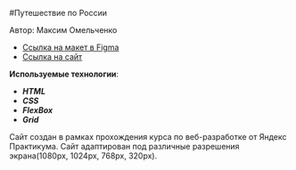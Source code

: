 #Путешествие по России

Автор: Максим Омельченко
* [Ссылка на макет в Figma](https://www.figma.com/file/5S2WSbEFL6awjVWJ0NWL8Q/Sprint-3_-Russia-_-desktop-%2B-mobile?node-id=62863%3A634)
* [Ссылка на сайт](https://maksimome1chenko.github.io/russian-travel/index.html)

__Используемые технологии__:

* ___HTML___
* ___CSS___
* ___FlexBox___
* ___Grid___

Сайт создан в рамках прохождения курса по веб-разработке от Яндекс Практикума. Сайт адаптирован под различные разрешения экрана(1080px, 1024px, 768px, 320px).
